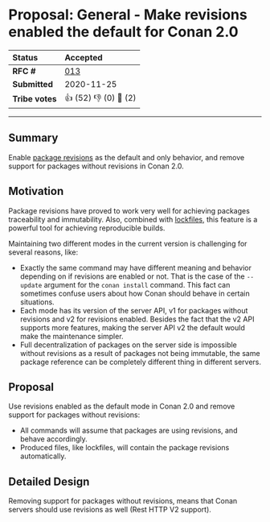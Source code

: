 
# Proposal: General - Make revisions enabled the default for Conan 2.0

| **Status**        | **Accepted**                                      |
|:------------------|:--------------------------------------------------|
| **RFC #**         | [013](https://github.com/conan-io/tribe/pull/14)   |
| **Submitted**     | 2020-11-25                                        |
| **Tribe votes**   | :thumbsup: (52) :thumbsdown: (0) :eyes: (2)       |

---

## Summary
Enable [package revisions](https://docs.conan.io/en/latest/versioning/revisions.html) as the default
and only behavior, and remove support for packages without revisions in Conan 2.0.

## Motivation
Package revisions have proved to work very well for achieving packages traceability and immutability.
Also, combined with [lockfiles](https://docs.conan.io/en/latest/versioning/lockfiles.html), this
feature is a powerful tool for achieving reproducible builds.

Maintaining two different modes in the current version is challenging for several reasons, like:
- Exactly the same command  may have different meaning and behavior depending on if revisions are
  enabled or not. That is the case of the `--update` argument for the `conan install` command. This
  fact can sometimes confuse users about how Conan should behave in certain situations.
- Each mode has its version of the server API, v1 for packages without revisions and v2 for revisions
  enabled. Besides the fact that the v2 API supports more features, making the server API v2 the
  default would make the maintenance simpler.
- Full decentralization of packages on the server side is impossible without revisions as a result of
  packages not being immutable, the same package reference can be completely different thing in
  different servers.

## Proposal
Use revisions enabled as the default mode in Conan 2.0 and remove support for packages without
revisions:
- All commands will assume that packages are using revisions, and behave accordingly.
- Produced files, like lockfiles, will contain the package revisions automatically.

## Detailed Design
Removing support for packages without revisions, means that Conan servers should use revisions as
well (Rest HTTP V2 support).